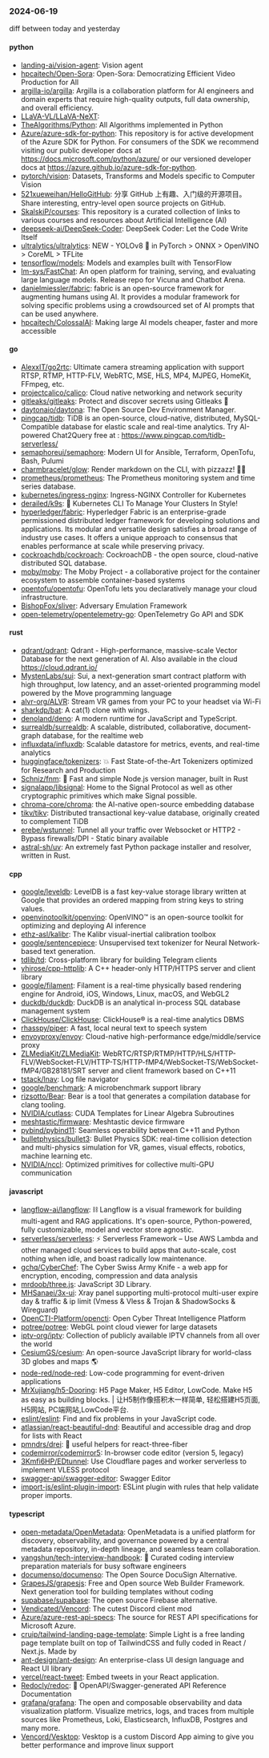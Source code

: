 ### 2024-06-19
diff between today and yesterday

#### python
* [landing-ai/vision-agent](https://github.com/landing-ai/vision-agent): Vision agent
* [hpcaitech/Open-Sora](https://github.com/hpcaitech/Open-Sora): Open-Sora: Democratizing Efficient Video Production for All
* [argilla-io/argilla](https://github.com/argilla-io/argilla): Argilla is a collaboration platform for AI engineers and domain experts that require high-quality outputs, full data ownership, and overall efficiency.
* [LLaVA-VL/LLaVA-NeXT](https://github.com/LLaVA-VL/LLaVA-NeXT): 
* [TheAlgorithms/Python](https://github.com/TheAlgorithms/Python): All Algorithms implemented in Python
* [Azure/azure-sdk-for-python](https://github.com/Azure/azure-sdk-for-python): This repository is for active development of the Azure SDK for Python. For consumers of the SDK we recommend visiting our public developer docs at https://docs.microsoft.com/python/azure/ or our versioned developer docs at https://azure.github.io/azure-sdk-for-python.
* [pytorch/vision](https://github.com/pytorch/vision): Datasets, Transforms and Models specific to Computer Vision
* [521xueweihan/HelloGitHub](https://github.com/521xueweihan/HelloGitHub): 分享 GitHub 上有趣、入门级的开源项目。Share interesting, entry-level open source projects on GitHub.
* [SkalskiP/courses](https://github.com/SkalskiP/courses): This repository is a curated collection of links to various courses and resources about Artificial Intelligence (AI)
* [deepseek-ai/DeepSeek-Coder](https://github.com/deepseek-ai/DeepSeek-Coder): DeepSeek Coder: Let the Code Write Itself
* [ultralytics/ultralytics](https://github.com/ultralytics/ultralytics): NEW - YOLOv8 🚀 in PyTorch > ONNX > OpenVINO > CoreML > TFLite
* [tensorflow/models](https://github.com/tensorflow/models): Models and examples built with TensorFlow
* [lm-sys/FastChat](https://github.com/lm-sys/FastChat): An open platform for training, serving, and evaluating large language models. Release repo for Vicuna and Chatbot Arena.
* [danielmiessler/fabric](https://github.com/danielmiessler/fabric): fabric is an open-source framework for augmenting humans using AI. It provides a modular framework for solving specific problems using a crowdsourced set of AI prompts that can be used anywhere.
* [hpcaitech/ColossalAI](https://github.com/hpcaitech/ColossalAI): Making large AI models cheaper, faster and more accessible

#### go
* [AlexxIT/go2rtc](https://github.com/AlexxIT/go2rtc): Ultimate camera streaming application with support RTSP, RTMP, HTTP-FLV, WebRTC, MSE, HLS, MP4, MJPEG, HomeKit, FFmpeg, etc.
* [projectcalico/calico](https://github.com/projectcalico/calico): Cloud native networking and network security
* [gitleaks/gitleaks](https://github.com/gitleaks/gitleaks): Protect and discover secrets using Gitleaks 🔑
* [daytonaio/daytona](https://github.com/daytonaio/daytona): The Open Source Dev Environment Manager.
* [pingcap/tidb](https://github.com/pingcap/tidb): TiDB is an open-source, cloud-native, distributed, MySQL-Compatible database for elastic scale and real-time analytics. Try AI-powered Chat2Query free at : https://www.pingcap.com/tidb-serverless/
* [semaphoreui/semaphore](https://github.com/semaphoreui/semaphore): Modern UI for Ansible, Terraform, OpenTofu, Bash, Pulumi
* [charmbracelet/glow](https://github.com/charmbracelet/glow): Render markdown on the CLI, with pizzazz! 💅🏻
* [prometheus/prometheus](https://github.com/prometheus/prometheus): The Prometheus monitoring system and time series database.
* [kubernetes/ingress-nginx](https://github.com/kubernetes/ingress-nginx): Ingress-NGINX Controller for Kubernetes
* [derailed/k9s](https://github.com/derailed/k9s): 🐶 Kubernetes CLI To Manage Your Clusters In Style!
* [hyperledger/fabric](https://github.com/hyperledger/fabric): Hyperledger Fabric is an enterprise-grade permissioned distributed ledger framework for developing solutions and applications. Its modular and versatile design satisfies a broad range of industry use cases. It offers a unique approach to consensus that enables performance at scale while preserving privacy.
* [cockroachdb/cockroach](https://github.com/cockroachdb/cockroach): CockroachDB - the open source, cloud-native distributed SQL database.
* [moby/moby](https://github.com/moby/moby): The Moby Project - a collaborative project for the container ecosystem to assemble container-based systems
* [opentofu/opentofu](https://github.com/opentofu/opentofu): OpenTofu lets you declaratively manage your cloud infrastructure.
* [BishopFox/sliver](https://github.com/BishopFox/sliver): Adversary Emulation Framework
* [open-telemetry/opentelemetry-go](https://github.com/open-telemetry/opentelemetry-go): OpenTelemetry Go API and SDK

#### rust
* [qdrant/qdrant](https://github.com/qdrant/qdrant): Qdrant - High-performance, massive-scale Vector Database for the next generation of AI. Also available in the cloud https://cloud.qdrant.io/
* [MystenLabs/sui](https://github.com/MystenLabs/sui): Sui, a next-generation smart contract platform with high throughput, low latency, and an asset-oriented programming model powered by the Move programming language
* [alvr-org/ALVR](https://github.com/alvr-org/ALVR): Stream VR games from your PC to your headset via Wi-Fi
* [sharkdp/bat](https://github.com/sharkdp/bat): A cat(1) clone with wings.
* [denoland/deno](https://github.com/denoland/deno): A modern runtime for JavaScript and TypeScript.
* [surrealdb/surrealdb](https://github.com/surrealdb/surrealdb): A scalable, distributed, collaborative, document-graph database, for the realtime web
* [influxdata/influxdb](https://github.com/influxdata/influxdb): Scalable datastore for metrics, events, and real-time analytics
* [huggingface/tokenizers](https://github.com/huggingface/tokenizers): 💥 Fast State-of-the-Art Tokenizers optimized for Research and Production
* [Schniz/fnm](https://github.com/Schniz/fnm): 🚀 Fast and simple Node.js version manager, built in Rust
* [signalapp/libsignal](https://github.com/signalapp/libsignal): Home to the Signal Protocol as well as other cryptographic primitives which make Signal possible.
* [chroma-core/chroma](https://github.com/chroma-core/chroma): the AI-native open-source embedding database
* [tikv/tikv](https://github.com/tikv/tikv): Distributed transactional key-value database, originally created to complement TiDB
* [erebe/wstunnel](https://github.com/erebe/wstunnel): Tunnel all your traffic over Websocket or HTTP2 - Bypass firewalls/DPI - Static binary available
* [astral-sh/uv](https://github.com/astral-sh/uv): An extremely fast Python package installer and resolver, written in Rust.

#### cpp
* [google/leveldb](https://github.com/google/leveldb): LevelDB is a fast key-value storage library written at Google that provides an ordered mapping from string keys to string values.
* [openvinotoolkit/openvino](https://github.com/openvinotoolkit/openvino): OpenVINO™ is an open-source toolkit for optimizing and deploying AI inference
* [ethz-asl/kalibr](https://github.com/ethz-asl/kalibr): The Kalibr visual-inertial calibration toolbox
* [google/sentencepiece](https://github.com/google/sentencepiece): Unsupervised text tokenizer for Neural Network-based text generation.
* [tdlib/td](https://github.com/tdlib/td): Cross-platform library for building Telegram clients
* [yhirose/cpp-httplib](https://github.com/yhirose/cpp-httplib): A C++ header-only HTTP/HTTPS server and client library
* [google/filament](https://github.com/google/filament): Filament is a real-time physically based rendering engine for Android, iOS, Windows, Linux, macOS, and WebGL2
* [duckdb/duckdb](https://github.com/duckdb/duckdb): DuckDB is an analytical in-process SQL database management system
* [ClickHouse/ClickHouse](https://github.com/ClickHouse/ClickHouse): ClickHouse® is a real-time analytics DBMS
* [rhasspy/piper](https://github.com/rhasspy/piper): A fast, local neural text to speech system
* [envoyproxy/envoy](https://github.com/envoyproxy/envoy): Cloud-native high-performance edge/middle/service proxy
* [ZLMediaKit/ZLMediaKit](https://github.com/ZLMediaKit/ZLMediaKit): WebRTC/RTSP/RTMP/HTTP/HLS/HTTP-FLV/WebSocket-FLV/HTTP-TS/HTTP-fMP4/WebSocket-TS/WebSocket-fMP4/GB28181/SRT server and client framework based on C++11
* [tstack/lnav](https://github.com/tstack/lnav): Log file navigator
* [google/benchmark](https://github.com/google/benchmark): A microbenchmark support library
* [rizsotto/Bear](https://github.com/rizsotto/Bear): Bear is a tool that generates a compilation database for clang tooling.
* [NVIDIA/cutlass](https://github.com/NVIDIA/cutlass): CUDA Templates for Linear Algebra Subroutines
* [meshtastic/firmware](https://github.com/meshtastic/firmware): Meshtastic device firmware
* [pybind/pybind11](https://github.com/pybind/pybind11): Seamless operability between C++11 and Python
* [bulletphysics/bullet3](https://github.com/bulletphysics/bullet3): Bullet Physics SDK: real-time collision detection and multi-physics simulation for VR, games, visual effects, robotics, machine learning etc.
* [NVIDIA/nccl](https://github.com/NVIDIA/nccl): Optimized primitives for collective multi-GPU communication

#### javascript
* [langflow-ai/langflow](https://github.com/langflow-ai/langflow): ⛓️ Langflow is a visual framework for building multi-agent and RAG applications. It's open-source, Python-powered, fully customizable, model and vector store agnostic.
* [serverless/serverless](https://github.com/serverless/serverless): ⚡ Serverless Framework – Use AWS Lambda and other managed cloud services to build apps that auto-scale, cost nothing when idle, and boast radically low maintenance.
* [gchq/CyberChef](https://github.com/gchq/CyberChef): The Cyber Swiss Army Knife - a web app for encryption, encoding, compression and data analysis
* [mrdoob/three.js](https://github.com/mrdoob/three.js): JavaScript 3D Library.
* [MHSanaei/3x-ui](https://github.com/MHSanaei/3x-ui): Xray panel supporting multi-protocol multi-user expire day & traffic & ip limit (Vmess & Vless & Trojan & ShadowSocks & Wireguard)
* [OpenCTI-Platform/opencti](https://github.com/OpenCTI-Platform/opencti): Open Cyber Threat Intelligence Platform
* [potree/potree](https://github.com/potree/potree): WebGL point cloud viewer for large datasets
* [iptv-org/iptv](https://github.com/iptv-org/iptv): Collection of publicly available IPTV channels from all over the world
* [CesiumGS/cesium](https://github.com/CesiumGS/cesium): An open-source JavaScript library for world-class 3D globes and maps 🌎
* [node-red/node-red](https://github.com/node-red/node-red): Low-code programming for event-driven applications
* [MrXujiang/h5-Dooring](https://github.com/MrXujiang/h5-Dooring): H5 Page Maker, H5 Editor, LowCode. Make H5 as easy as building blocks. | 让H5制作像搭积木一样简单, 轻松搭建H5页面, H5网站, PC端网站,LowCode平台.
* [eslint/eslint](https://github.com/eslint/eslint): Find and fix problems in your JavaScript code.
* [atlassian/react-beautiful-dnd](https://github.com/atlassian/react-beautiful-dnd): Beautiful and accessible drag and drop for lists with React
* [pmndrs/drei](https://github.com/pmndrs/drei): 🥉 useful helpers for react-three-fiber
* [codemirror/codemirror5](https://github.com/codemirror/codemirror5): In-browser code editor (version 5, legacy)
* [3Kmfi6HP/EDtunnel](https://github.com/3Kmfi6HP/EDtunnel): Use Cloudflare pages and worker serverless to implement VLESS protocol
* [swagger-api/swagger-editor](https://github.com/swagger-api/swagger-editor): Swagger Editor
* [import-js/eslint-plugin-import](https://github.com/import-js/eslint-plugin-import): ESLint plugin with rules that help validate proper imports.

#### typescript
* [open-metadata/OpenMetadata](https://github.com/open-metadata/OpenMetadata): OpenMetadata is a unified platform for discovery, observability, and governance powered by a central metadata repository, in-depth lineage, and seamless team collaboration.
* [yangshun/tech-interview-handbook](https://github.com/yangshun/tech-interview-handbook): 💯 Curated coding interview preparation materials for busy software engineers
* [documenso/documenso](https://github.com/documenso/documenso): The Open Source DocuSign Alternative.
* [GrapesJS/grapesjs](https://github.com/GrapesJS/grapesjs): Free and Open source Web Builder Framework. Next generation tool for building templates without coding
* [supabase/supabase](https://github.com/supabase/supabase): The open source Firebase alternative.
* [Vendicated/Vencord](https://github.com/Vendicated/Vencord): The cutest Discord client mod
* [Azure/azure-rest-api-specs](https://github.com/Azure/azure-rest-api-specs): The source for REST API specifications for Microsoft Azure.
* [cruip/tailwind-landing-page-template](https://github.com/cruip/tailwind-landing-page-template): Simple Light is a free landing page template built on top of TailwindCSS and fully coded in React / Next.js. Made by
* [ant-design/ant-design](https://github.com/ant-design/ant-design): An enterprise-class UI design language and React UI library
* [vercel/react-tweet](https://github.com/vercel/react-tweet): Embed tweets in your React application.
* [Redocly/redoc](https://github.com/Redocly/redoc): 📘 OpenAPI/Swagger-generated API Reference Documentation
* [grafana/grafana](https://github.com/grafana/grafana): The open and composable observability and data visualization platform. Visualize metrics, logs, and traces from multiple sources like Prometheus, Loki, Elasticsearch, InfluxDB, Postgres and many more.
* [Vencord/Vesktop](https://github.com/Vencord/Vesktop): Vesktop is a custom Discord App aiming to give you better performance and improve linux support

